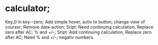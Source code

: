 # calculator;
Key_0 in key--zero;
Add simple hover, activ to button; change view of coursor;
Remove data-action; Sript: Need continuing calculation, Replace zero after AC; % and +/-;
Sript: Add continuing calculation, Replace zero after AC; Need  % and +/-; negativ numbers.
